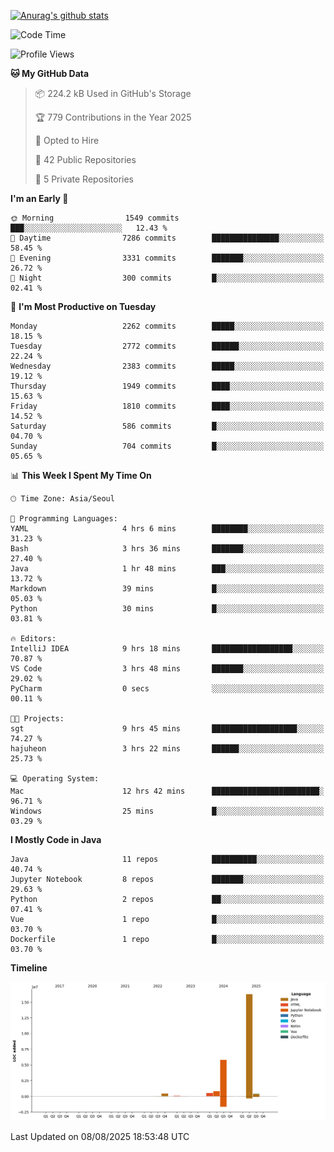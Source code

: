 [![Anurag's github stats](https://github-readme-stats.vercel.app/api?username=hajubal)](https://github.com/anuraghazra/github-readme-stats)

<!--START_SECTION:waka-->
![Code Time](http://img.shields.io/badge/Code%20Time-680%20hrs%2010%20mins-blue)

![Profile Views](http://img.shields.io/badge/Profile%20Views-0-blue)

**🐱 My GitHub Data** 

> 📦 224.2 kB Used in GitHub's Storage 
 > 
> 🏆 779 Contributions in the Year 2025
 > 
> 💼 Opted to Hire
 > 
> 📜 42 Public Repositories 
 > 
> 🔑 5 Private Repositories 
 > 
**I'm an Early 🐤** 

```text
🌞 Morning                1549 commits        ███░░░░░░░░░░░░░░░░░░░░░░   12.43 % 
🌆 Daytime                7286 commits        ███████████████░░░░░░░░░░   58.45 % 
🌃 Evening                3331 commits        ███████░░░░░░░░░░░░░░░░░░   26.72 % 
🌙 Night                  300 commits         █░░░░░░░░░░░░░░░░░░░░░░░░   02.41 % 
```
📅 **I'm Most Productive on Tuesday** 

```text
Monday                   2262 commits        █████░░░░░░░░░░░░░░░░░░░░   18.15 % 
Tuesday                  2772 commits        ██████░░░░░░░░░░░░░░░░░░░   22.24 % 
Wednesday                2383 commits        █████░░░░░░░░░░░░░░░░░░░░   19.12 % 
Thursday                 1949 commits        ████░░░░░░░░░░░░░░░░░░░░░   15.63 % 
Friday                   1810 commits        ████░░░░░░░░░░░░░░░░░░░░░   14.52 % 
Saturday                 586 commits         █░░░░░░░░░░░░░░░░░░░░░░░░   04.70 % 
Sunday                   704 commits         █░░░░░░░░░░░░░░░░░░░░░░░░   05.65 % 
```


📊 **This Week I Spent My Time On** 

```text
🕑︎ Time Zone: Asia/Seoul

💬 Programming Languages: 
YAML                     4 hrs 6 mins        ████████░░░░░░░░░░░░░░░░░   31.23 % 
Bash                     3 hrs 36 mins       ███████░░░░░░░░░░░░░░░░░░   27.40 % 
Java                     1 hr 48 mins        ███░░░░░░░░░░░░░░░░░░░░░░   13.72 % 
Markdown                 39 mins             █░░░░░░░░░░░░░░░░░░░░░░░░   05.03 % 
Python                   30 mins             █░░░░░░░░░░░░░░░░░░░░░░░░   03.81 % 

🔥 Editors: 
IntelliJ IDEA            9 hrs 18 mins       ██████████████████░░░░░░░   70.87 % 
VS Code                  3 hrs 48 mins       ███████░░░░░░░░░░░░░░░░░░   29.02 % 
PyCharm                  0 secs              ░░░░░░░░░░░░░░░░░░░░░░░░░   00.11 % 

🐱‍💻 Projects: 
sgt                      9 hrs 45 mins       ███████████████████░░░░░░   74.27 % 
hajuheon                 3 hrs 22 mins       ██████░░░░░░░░░░░░░░░░░░░   25.73 % 

💻 Operating System: 
Mac                      12 hrs 42 mins      ████████████████████████░   96.71 % 
Windows                  25 mins             █░░░░░░░░░░░░░░░░░░░░░░░░   03.29 % 
```

**I Mostly Code in Java** 

```text
Java                     11 repos            ██████████░░░░░░░░░░░░░░░   40.74 % 
Jupyter Notebook         8 repos             ███████░░░░░░░░░░░░░░░░░░   29.63 % 
Python                   2 repos             ██░░░░░░░░░░░░░░░░░░░░░░░   07.41 % 
Vue                      1 repo              █░░░░░░░░░░░░░░░░░░░░░░░░   03.70 % 
Dockerfile               1 repo              █░░░░░░░░░░░░░░░░░░░░░░░░   03.70 % 
```



**Timeline**

![Lines of Code chart](https://raw.githubusercontent.com/hajubal/hajubal/main/assets/bar_graph.png)


 Last Updated on 08/08/2025 18:53:48 UTC
<!--END_SECTION:waka-->
